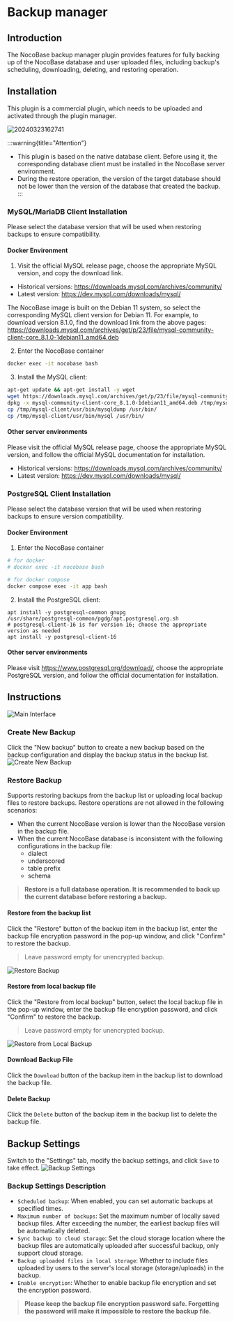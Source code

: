 # Backup manager

<PluginInfo commercial="true" name="backups"></PluginInfo>

## Introduction

The NocoBase backup manager plugin provides features for fully backing up of the NocoBase database and user uploaded files, including backup's scheduling, downloading, deleting, and restoring operation.

## Installation

This plugin is a commercial plugin, which needs to be uploaded and activated through the plugin manager.

![20240323162741](https://static-docs.nocobase.com/20240323162741.png)

:::warning{title="Attention"}
- This plugin is based on the native database client. Before using it, the corresponding database client must be installed in the NocoBase server environment.
- During the restore operation, the version of the target database should not be lower than the version of the database that created the backup.
:::

### MySQL/MariaDB Client Installation

Please select the database version that will be used when restoring backups to ensure compatibility.

#### Docker Environment

1. Visit the official MySQL release page, choose the appropriate MySQL version, and copy the download link.
- Historical versions: https://downloads.mysql.com/archives/community/
- Latest version: https://dev.mysql.com/downloads/mysql/

The NocoBase image is built on the Debian 11 system, so select the corresponding MySQL client version for Debian 11. For example, to download version 8.1.0, find the download link from the above pages: https://downloads.mysql.com/archives/get/p/23/file/mysql-community-client-core_8.1.0-1debian11_amd64.deb

2. Enter the NocoBase container
```bash
docker exec -it nocobase bash
```

3. Install the MySQL client:
```bash
apt-get update && apt-get install -y wget
wget https://downloads.mysql.com/archives/get/p/23/file/mysql-community-client-core_8.1.0-1debian11_amd64.deb
dpkg -x mysql-community-client-core_8.1.0-1debian11_amd64.deb /tmp/mysql-client
cp /tmp/mysql-client/usr/bin/mysqldump /usr/bin/
cp /tmp/mysql-client/usr/bin/mysql /usr/bin/
```

#### Other server environments

Please visit the official MySQL release page, choose the appropriate MySQL version, and follow the official MySQL documentation for installation.
- Historical versions: https://downloads.mysql.com/archives/community/
- Latest version: https://dev.mysql.com/downloads/mysql/

### PostgreSQL Client Installation

Please select the database version that will be used when restoring backups to ensure version compatibility.

#### Docker Environment

1. Enter the NocoBase container
```bash
# for docker
# docker exec -it nocobase bash

# for docker compose
docker compose exec -it app bash
```

2. Install the PostgreSQL client:
```
apt install -y postgresql-common gnupg
/usr/share/postgresql-common/pgdg/apt.postgresql.org.sh
# postgresql-client-16 is for version 16; choose the appropriate version as needed
apt install -y postgresql-client-16
```

#### Other server environments
Please visit https://www.postgresql.org/download/, choose the appropriate PostgreSQL version, and follow the official documentation for installation.

## Instructions

![Main Interface](./static/main-screen.png)

### Create New Backup

Click the "New backup" button to create a new backup based on the backup configuration and display the backup status in the backup list.
![Create New Backup](./static/new-backup.png)

### Restore Backup

Supports restoring backups from the backup list or uploading local backup files to restore backups.
Restore operations are not allowed in the following scenarios:
- When the current NocoBase version is lower than the NocoBase version in the backup file.
- When the current NocoBase database is inconsistent with the following configurations in the backup file:
  - dialect
  - underscored
  - table prefix
  - schema

> **Restore is a full database operation. It is recommended to back up the current database before restoring a backup.**

#### Restore from the backup list

Click the "Restore" button of the backup item in the backup list, enter the backup file encryption password in the pop-up window, and click "Confirm" to restore the backup.
> Leave password empty for unencrypted backup.

![Restore Backup](./static/restore-backup.png)

#### Restore from local backup file

Click the "Restore from local backup" button, select the local backup file in the pop-up window, enter the backup file encryption password, and click "Confirm" to restore the backup.
> Leave password empty for unencrypted backup.

![Restore from Local Backup](./static/restore-from-local.png)

#### Download Backup File

Click the `Download` button of the backup item in the backup list to download the backup file.

#### Delete Backup

Click the `Delete` button of the backup item in the backup list to delete the backup file.

## Backup Settings

Switch to the "Settings" tab, modify the backup settings, and click `Save` to take effect.
![Backup Settings](./static/backup-settings.png)

### Backup Settings Description

- `Scheduled backup`: When enabled, you can set automatic backups at specified times.
- `Maximum number of backups`: Set the maximum number of locally saved backup files. After exceeding the number, the earliest backup files will be automatically deleted.
- `Sync backup to cloud storage`: Set the cloud storage location where the backup files are automatically uploaded after successful backup, only support cloud storage.
- `Backup uploaded files in local storage`: Whether to include files uploaded by users to the server's local storage (storage/uploads) in the backup.
- `Enable encryption`: Whether to enable backup file encryption and set the encryption password.

> **Please keep the backup file encryption password safe. Forgetting the password will make it impossible to restore the backup file.**
